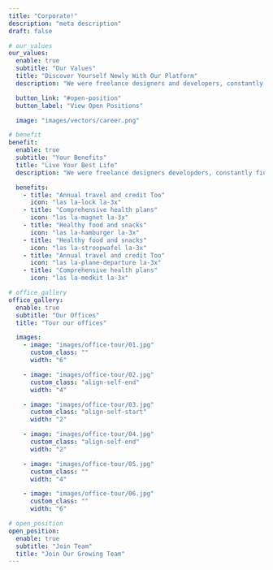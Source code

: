 ```yaml
---
title: "Corporate!"
description: "meta description"
draft: false

# our_values
our_values:
  enable: true
  subtitle: "Our Values"
  title: "Discover Yourself Newly With Our Platform"
  description: "We were freelance designers and developers, constantly finding ourselve deep vague feedback. This made every client and team leaving a notes from the sticky note on a piece of paper?"

  button_link: "#open-position"
  button_label: "View Open Positions"

  image: "images/vectors/career.png"

# benefit
benefit:
  enable: true
  subtitle: "Your Benefits"
  title: "Live Your Best Life"
  description: "We were freelance designers developders, constantly finding <br> ourselve deep vague feedback. This made every client and team"

  benefits:
    - title: "Annual travel and credit Too"
      icon: "las la-lock la-3x"
    - title: "Comprehensive health plans"
      icon: "las la-magnet la-3x"
    - title: "Healthy food and snacks"
      icon: "las la-hamburger la-3x"
    - title: "Healthy food and snacks"
      icon: "las la-stroopwafel la-3x"
    - title: "Annual travel and credit Too"
      icon: "las la-plane-departure la-3x"
    - title: "Comprehensive health plans"
      icon: "las la-medkit la-3x"

# office_gallery
office_gallery:
  enable: true
  subtitle: "Our Offices"
  title: "Tour our offices"

  images:
    - image: "images/office-tour/01.jpg"
      custom_class: ""
      width: "6"

    - image: "images/office-tour/02.jpg"
      custom_class: "align-self-end"
      width: "4"

    - image: "images/office-tour/03.jpg"
      custom_class: "align-self-start"
      width: "2"

    - image: "images/office-tour/04.jpg"
      custom_class: "align-self-end"
      width: "2"

    - image: "images/office-tour/05.jpg"
      custom_class: ""
      width: "4"

    - image: "images/office-tour/06.jpg"
      custom_class: ""
      width: "6"

# open_position
open_position:
  enable: true
  subtitle: "Join Team"
  title: "Join Our Growing Team"
---
```

